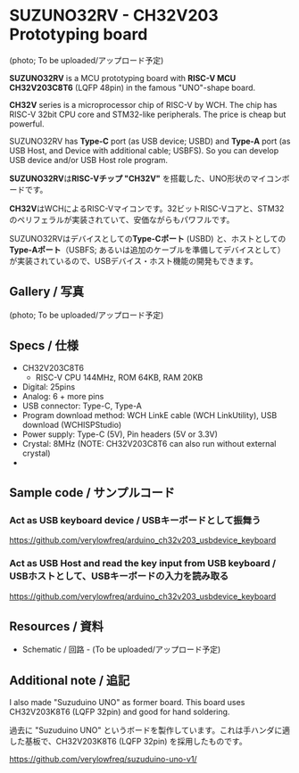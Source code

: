 # SUZUNO32RV - CH32V203 Prototyping board

(photo; To be uploaded/アップロード予定)

**SUZUNO32RV** is a MCU prototyping board with **RISC-V MCU CH32V203C8T6** (LQFP 48pin) in the famous "UNO"-shape board.

**CH32V** series is a microprocessor chip of RISC-V by WCH. The chip has RISC-V 32bit CPU core and STM32-like peripherals. The price is cheap but powerful.

SUZUNO32RV has **Type-C** port (as USB device; USBD) and **Type-A** port (as USB Host, and Device with additional cable; USBFS). So you can develop USB device and/or USB Host role program.

**SUZUNO32RV**は**RISC-Vチップ "CH32V"** を搭載した、UNO形状のマイコンボードです。

**CH32V**はWCHによるRISC-Vマイコンです。32ビットRISC-Vコアと、STM32のペリフェラルが実装されていて、安価ながらもパワフルです。

SUZUNO32RVはデバイスとしての**Type-Cポート** (USBD) と、ホストとしての**Type-Aポート**（USBFS; あるいは追加のケーブルを準備してデバイスとして）が実装されているので、USBデバイス・ホスト機能の開発もできます。

## Gallery / 写真

(photo; To be uploaded/アップロード予定)

## Specs / 仕様

 - CH32V203C8T6
   - RISC-V CPU 144MHz, ROM 64KB, RAM 20KB
 - Digital: 25pins
 - Analog: 6 + more pins
 - USB connector: Type-C, Type-A
 - Program download method: WCH LinkE cable (WCH LinkUtility), USB download (WCHISPStudio)
 - Power supply: Type-C (5V), Pin headers (5V or 3.3V)
 - Crystal: 8MHz (NOTE: CH32V203C8T6 can also run without external crystal)
 - 

## Sample code / サンプルコード

### Act as USB keyboard device / USBキーボードとして振舞う

https://github.com/verylowfreq/arduino_ch32v203_usbdevice_keyboard

### Act as USB Host and read the key input from USB keyboard / USBホストとして、USBキーボードの入力を読み取る

https://github.com/verylowfreq/arduino_ch32v203_usbdevice_keyboard

## Resources / 資料

 - Schematic / 回路 - (To be uploaded/アップロード予定)

## Additional note / 追記

I also made "Suzuduino UNO" as former board. This board uses CH32V203K8T6 (LQFP 32pin) and good for hand soldering.

過去に "Suzuduino UNO" というボードを製作しています。これは手ハンダに適した基板で、CH32V203K8T6 (LQFP 32pin) を採用したものです。

https://github.com/verylowfreq/suzuduino-uno-v1/
